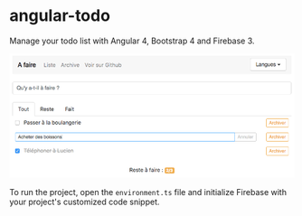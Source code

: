 # angular-todo
Manage your todo list with Angular 4, Bootstrap 4 and Firebase 3.

<img src="./screenshot.png" width="870" />

To run the project, open the `environment.ts` file and initialize Firebase with your project's customized code snippet.
